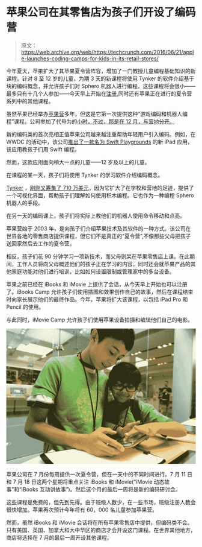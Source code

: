# 苹果公司在其零售店为孩子们开设了编码营

> 原文：<https://web.archive.org/web/https://techcrunch.com/2016/06/21/apple-launches-coding-camps-for-kids-in-its-retail-stores/>

今年夏天，苹果扩大了其苹果夏令营阵容，增加了一门教授儿童编程基础知识的新课程。针对 8 至 12 岁的儿童，为期 3 天的新课程将使用 Tynker 的软件介绍基于块的编码概念，并允许孩子们对 Sphero 机器人进行编程。这些课程将会很小——最多只有十几个人参加——今天早上开始在[注册](https://web.archive.org/web/20230316042557/https://concierge.apple.com/camp/choosestore/en_US),同时还有苹果正在进行的夏令营系列中的其他课程。

虽然苹果已经举办[苹果营](https://web.archive.org/web/20230316042557/http://www.apple.com/retail/learn/youth/)多年，但这是它第一次提供这种“游戏编码和机器人编程”课程。公司参加了代号为的[小时，不过，那是在 12 月，与营地分开。](https://web.archive.org/web/20230316042557/https://hourofcode.com/us)

新的编码类的首次亮相正值苹果公司越来越注重帮助年轻用户引入编码。例如，在 WWDC 的活动中，该公司[推出了一款名为 Swift Playgrounds](https://web.archive.org/web/20230316042557/https://techcrunch.com/2016/06/13/apple-launches-swift-playgrounds-for-ipad-to-teach-kids-to-code/) 的新 iPad 应用，该应用教孩子们用 Swift 编程。

然而，这款应用面向稍大一点的儿童——12 岁及以上的儿童。

在课程的某一天，孩子们将使用 Tynker 的学习软件介绍编码概念。

[Tynker](https://web.archive.org/web/20230316042557/https://www.tynker.com/) ，[刚刚又筹集了 710 万美元](https://web.archive.org/web/20230316042557/https://techcrunch.com/2016/05/31/tynker-raises-7-1m-to-expand-its-code-teaching-programs-to-new-schools-and-regions/)，因为它扩大了在学校和营地的足迹，提供了一个可视化界面，帮助孩子们理解如何使用积木编程。它也作为一种编程 Sphero 机器人的手段。

在另一天的编码课上，孩子们将实际上教他们的机器人使用命令移动和点亮。

苹果营始于 2003 年，是向孩子们介绍苹果技术及其软件的一种方式。该公司在世界各地的零售商店提供课程，但它们不是真正的“夏令营”,不像那些父母把孩子送回家然后去工作的夏令营。

相反，孩子们花 90 分钟学习一项新技术，而父母则呆在苹果零售店上课。在此期间，工作人员将向父母概述他们的孩子正在学习的内容，同时还会就苹果产品的其他家庭功能对他们进行培训，比如如何设置限制或管理家中的多台设备。

苹果之前已经在 iBooks 和 iMovie 上提供了会话，从今天早上开始也可以注册了。iBooks Camp 允许孩子们使用插图和效果创作自己的故事，然后在课程结束时向家长展示他们的最终作品。今年，苹果将扩大该课程，以包括 iPad Pro 和 Pencil 的使用。

与此同时，iMovie Camp 允许孩子们使用苹果设备拍摄和编辑他们自己的电影。

![140723_AppleCamp_01059 (3)](img/ba702f032e3337416046b273f17e6951.png)

苹果公司在 7 月份每周提供一次夏令营，但在一天中的不同时间进行。7 月 11 日和 7 月 18 日这两个星期将重点关注 iBooks 和 iMovie(“iMovie 动态故事”和“iBooks 互动讲故事”)。然后这个月的最后一周将是新的编码研讨会。

这些课程是免费的，但先到先得。由于班级人数少，在一些市场，班级注册人数会很快增加。苹果再次预计今年将有 60，000 名儿童参加苹果营。

然而，虽然 iBooks 和 iMovie 会话将在所有苹果零售店中提供，但编码类不会。只有美国、英国、加拿大和大中华区的商店才会开设这门课程。在世界其他地方，商店将选择在 7 月的最后一周开设其他课程。